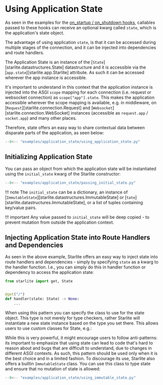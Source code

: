 # Using Application State

As seen in the examples for the [on_startup / on_shutdown hooks](1-startup-and-shutdown.md), callables passed to these
hooks can receive an optional kwarg called `state`, which is the application's state object.

The advantage of using application `state`, is that it can be accessed during multiple stages of the connection, and
it can be injected into dependencies and route handlers.

The Application State is an instance of the [`State`][starlite.datastructures.State] datastructure and it is accessible
via the
[`app.state`][starlite.app.Starlite] attribute. As such it can be accessed wherever the app instance is accessible.

It's important to understand in this context that the application instance is injected into the ASGI `scope` mapping for
each connection (i.e. request or websocket connection) as `scope["app"].state`. This makes the application accessible
wherever the scope mapping is available, e.g. in middleware, on [`Request`][starlite.connection.Request] and
[`Websocket`][starlite.connection.WebSocket] instances (accessible as `request.app` / `socket.app`) and many other
places.

Therefore, state offers an easy way to share contextual data between disparate parts of the application, as seen below:

```py title="Using Application State"
--8<-- "examples/application_state/using_application_state.py"
```

## Initializing Application State

You can pass an object from which the application state will be instantiated using the `initial_state` kwarg of the
Starlite constructor:

```py title="Using Application State"
--8<-- "examples/application_state/passing_initial_state.py"
```

!!! note
    The `initial_state` can be a dictionary, an instance of [`ImmutableState`][starlite.datastructures.ImmutableState]
    or [`tate`][starlite.datastructures.ImmutableState], or a list of tuples containing key/value pairs.

!!! important
    Any value passed to `initial_state` will be deep copied - to prevent mutation from outside the application context.

## Injecting Application State into Route Handlers and Dependencies

As seen in the above example, Starlite offers an easy way to inject state into route handlers and dependencies - simply
by specifying `state` as a kwarg to the handler function. I.e., you can simply do this in handler function or dependency
to access the application state:

```python
from starlite import get, State


@get("/")
def handler(state: State) -> None:
    ...
```

When using this pattern you can specify the class to use for the state object. This type is not merely for type
checkers, rather Starlite will instantiate a new state instance based on the type you set there. This allows users to
use custom classes for State, e.g.:



While this is very powerful, it might encourage users to follow anti-patterns: its important to emphasize that using
state can lead to code that's hard to reason about and bugs that are difficult to understand, due to changes in
different ASGI
contexts. As such, this pattern should be used only when it is the best choice and in a limited fashion. To discourage
its use, Starlite also offers a builtin `ImmutableState` class. You can use this class to type state and ensure that no
mutation of state is allowed:

```py title="Using Custom State"
--8<-- "examples/application_state/using_immutable_state.py"
```
